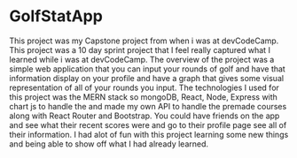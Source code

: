 # GolfStatApp

This project was my Capstone project from when i was at devCodeCamp. This project was a 10 day sprint
project that I feel really captured what I learned while i was at devCodeCamp. The overview of the 
project was a simple web application that you can input your rounds of golf and have that information 
display on your profile and have a graph that gives some visual representation of all of your rounds you
input. The technologies I used for this project was the MERN stack so mongoDB, React, Node, Express with 
chart js to handle the and made my own API to handle the premade courses along with React Router and Bootstrap.
You could have friends on the app and see what their recent scores were and go to their profile page see all 
of their information. I had alot of fun with this project learning some new things and being able to show off
what I had already learned.  
